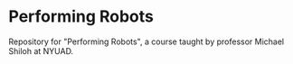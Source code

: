 # Performing Robots
Repository for "Performing Robots", a course taught by professor Michael Shiloh at NYUAD.
